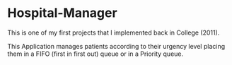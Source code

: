 # Hospital-Manager

This is one of my first projects that I implemented back in College (2011). 

This Application manages patients according to their urgency level placing them in a FIFO (first in first out) queue or in a Priority queue.
